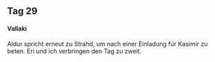 ## Tag 29
#### Vallaki
Aldur spricht erneut zu Strahd, um nach einer Einladung für Kasimir zu beten. Eri und ich verbringen den Tag zu zweit.